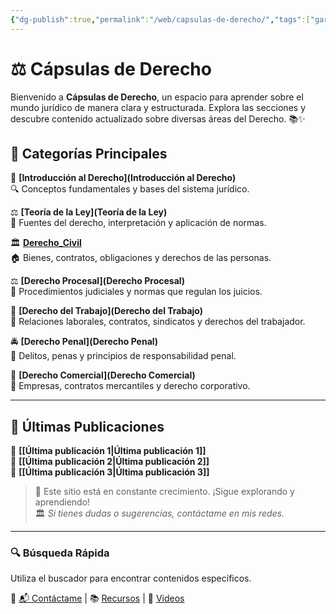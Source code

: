 ```yaml
---
{"dg-publish":true,"permalink":"/web/capsulas-de-derecho/","tags":["gardenEntry"]}
---
```


# ⚖️ Cápsulas de Derecho

Bienvenido a **Cápsulas de Derecho**, un espacio para aprender sobre el mundo jurídico de manera clara y estructurada. Explora las secciones y descubre contenido actualizado sobre diversas áreas del Derecho. 📚✨
## 📌 Categorías Principales

📖 **[Introducción al Derecho](Introducción al Derecho)**  
🔍 Conceptos fundamentales y bases del sistema jurídico.

⚖️ **[Teoría de la Ley](Teoría de la Ley)**  
📜 Fuentes del derecho, interpretación y aplicación de normas.

🏛️ **[Derecho_Civil](Derecho_Civil)**  
🏠 Bienes, contratos, obligaciones y derechos de las personas.

⚖️ **[Derecho Procesal](Derecho Procesal)**  
📑 Procedimientos judiciales y normas que regulan los juicios.

💼 **[Derecho del Trabajo](Derecho del Trabajo)**  
👷 Relaciones laborales, contratos, sindicatos y derechos del trabajador.

🚔 **[Derecho Penal](Derecho Penal)**  
🚨 Delitos, penas y principios de responsabilidad penal.

📜 **[Derecho Comercial](Derecho Comercial)**  
🏦 Empresas, contratos mercantiles y derecho corporativo.

---

## 📝 Últimas Publicaciones

📌 **[[Última publicación 1\|Última publicación 1]]**  
📌 **[[Última publicación 2\|Última publicación 2]]**  
📌 **[[Última publicación 3\|Última publicación 3]]**  

> 🌱 Este sitio está en constante crecimiento. ¡Sigue explorando y aprendiendo!  
> 🏛️ *Si tienes dudas o sugerencias, contáctame en mis redes.*

---

### 🔍 **Búsqueda Rápida**
Utiliza el buscador para encontrar contenidos específicos.

🔗 [📬 Contáctame](#) | 📚 [Recursos](#) | 🎥 [Videos](#)
